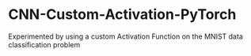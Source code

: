 # CNN-Custom-Activation-PyTorch


Experimented by using a custom Activation Function on the MNIST data classification problem